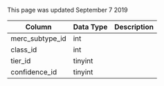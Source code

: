 This page was updated September 7 2019

| Column          | Data Type | Description |
| --------------- | --------- | ----------- |
| merc_subtype_id | int       |             |
| class_id        | int       |             |
| tier_id         | tinyint   |             |
| confidence_id   | tinyint   |             |